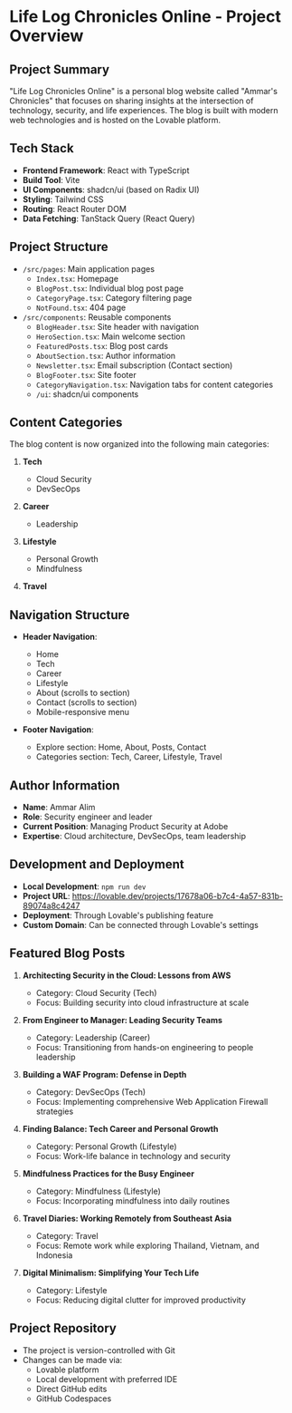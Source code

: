# Life Log Chronicles Online - Project Overview

## Project Summary
"Life Log Chronicles Online" is a personal blog website called "Ammar's Chronicles" that focuses on sharing insights at the intersection of technology, security, and life experiences. The blog is built with modern web technologies and is hosted on the Lovable platform.

## Tech Stack
- **Frontend Framework**: React with TypeScript
- **Build Tool**: Vite
- **UI Components**: shadcn/ui (based on Radix UI)
- **Styling**: Tailwind CSS
- **Routing**: React Router DOM
- **Data Fetching**: TanStack Query (React Query)

## Project Structure
- `/src/pages`: Main application pages
  - `Index.tsx`: Homepage
  - `BlogPost.tsx`: Individual blog post page
  - `CategoryPage.tsx`: Category filtering page
  - `NotFound.tsx`: 404 page
- `/src/components`: Reusable components
  - `BlogHeader.tsx`: Site header with navigation
  - `HeroSection.tsx`: Main welcome section
  - `FeaturedPosts.tsx`: Blog post cards
  - `AboutSection.tsx`: Author information
  - `Newsletter.tsx`: Email subscription (Contact section)
  - `BlogFooter.tsx`: Site footer
  - `CategoryNavigation.tsx`: Navigation tabs for content categories
  - `/ui`: shadcn/ui components

## Content Categories
The blog content is now organized into the following main categories:

1. **Tech**
   - Cloud Security
   - DevSecOps

2. **Career**
   - Leadership

3. **Lifestyle**
   - Personal Growth
   - Mindfulness

4. **Travel**

## Navigation Structure
- **Header Navigation**:
  - Home
  - Tech
  - Career
  - Lifestyle
  - About (scrolls to section)
  - Contact (scrolls to section)
  - Mobile-responsive menu

- **Footer Navigation**:
  - Explore section: Home, About, Posts, Contact
  - Categories section: Tech, Career, Lifestyle, Travel

## Author Information
- **Name**: Ammar Alim
- **Role**: Security engineer and leader
- **Current Position**: Managing Product Security at Adobe
- **Expertise**: Cloud architecture, DevSecOps, team leadership

## Development and Deployment
- **Local Development**: `npm run dev`
- **Project URL**: https://lovable.dev/projects/17678a06-b7c4-4a57-831b-89074a8c4247
- **Deployment**: Through Lovable's publishing feature
- **Custom Domain**: Can be connected through Lovable's settings

## Featured Blog Posts
1. **Architecting Security in the Cloud: Lessons from AWS**
   - Category: Cloud Security (Tech)
   - Focus: Building security into cloud infrastructure at scale

2. **From Engineer to Manager: Leading Security Teams**
   - Category: Leadership (Career)
   - Focus: Transitioning from hands-on engineering to people leadership

3. **Building a WAF Program: Defense in Depth**
   - Category: DevSecOps (Tech)
   - Focus: Implementing comprehensive Web Application Firewall strategies

4. **Finding Balance: Tech Career and Personal Growth**
   - Category: Personal Growth (Lifestyle)
   - Focus: Work-life balance in technology and security

5. **Mindfulness Practices for the Busy Engineer**
   - Category: Mindfulness (Lifestyle)
   - Focus: Incorporating mindfulness into daily routines

6. **Travel Diaries: Working Remotely from Southeast Asia**
   - Category: Travel
   - Focus: Remote work while exploring Thailand, Vietnam, and Indonesia

7. **Digital Minimalism: Simplifying Your Tech Life**
   - Category: Lifestyle
   - Focus: Reducing digital clutter for improved productivity

## Project Repository
- The project is version-controlled with Git
- Changes can be made via:
  - Lovable platform
  - Local development with preferred IDE
  - Direct GitHub edits
  - GitHub Codespaces
